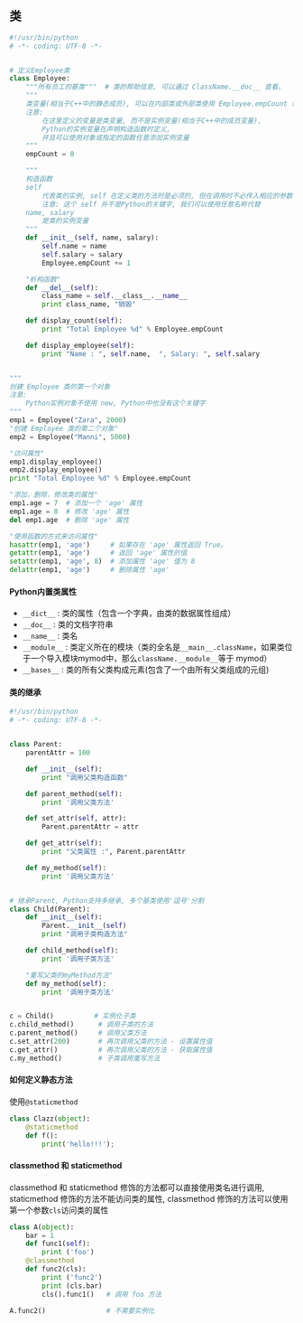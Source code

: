 ---
---

## 类

```python
#!/usr/bin/python
# -*- coding: UTF-8 -*-


# 定义Employee类
class Employee:
    """所有员工的基类"""  # 类的帮助信息, 可以通过 ClassName.__doc__ 查看。
    """
    类变量(相当于C++中的静态成员), 可以在内部类或外部类使用 Employee.empCount 访问
    注意:
        在这里定义的变量是类变量, 而不是实例变量(相当于C++中的成员变量),
        Python的实例变量在声明构造函数时定义,
        并且可以使用对象或指定的函数任意添加实例变量
    """
    empCount = 0

    """
    构造函数
    self
        代表类的实例, self 在定义类的方法时是必须的, 但在调用时不必传入相应的参数
        注意: 这个 self 并不是Python的关键字, 我们可以使用任意名称代替
    name, salary
        是类的实例变量
    """
    def __init__(self, name, salary):
        self.name = name
        self.salary = salary
        Employee.empCount += 1

    "析构函数"
    def __del__(self):
        class_name = self.__class__.__name__
        print class_name, "销毁"

    def display_count(self):
        print "Total Employee %d" % Employee.empCount

    def display_employee(self):
        print "Name : ", self.name,  ", Salary: ", self.salary


"""
创建 Employee 类的第一个对象
注意:
    Python实例对象不使用 new, Python中也没有这个关键字
"""
emp1 = Employee("Zara", 2000)
"创建 Employee 类的第二个对象"
emp2 = Employee("Manni", 5000)

"访问属性"
emp1.display_employee()
emp2.display_employee()
print "Total Employee %d" % Employee.empCount

"添加，删除，修改类的属性"
emp1.age = 7  # 添加一个 'age' 属性
emp1.age = 8  # 修改 'age' 属性
del emp1.age  # 删除 'age' 属性

"使用函数的方式来访问属性"
hasattr(emp1, 'age')     # 如果存在 'age' 属性返回 True。
getattr(emp1, 'age')     # 返回 'age' 属性的值
setattr(emp1, 'age', 8)  # 添加属性 'age' 值为 8
delattr(emp1, 'age')     # 删除属性 'age'
```

#### Python内置类属性

* `__dict__`   : 类的属性（包含一个字典，由类的数据属性组成）
* `__doc__`    : 类的文档字符串
* `__name__`   : 类名
* `__module__` : 类定义所在的模块（类的全名是`__main__.className`，如果类位于一个导入模块mymod中，那么`className.__module__`等于 mymod）
* `__bases__`  : 类的所有父类构成元素(包含了一个由所有父类组成的元组)

#### 类的继承

```python
#!/usr/bin/python
# -*- coding: UTF-8 -*-


class Parent:
    parentAttr = 100

    def __init__(self):
        print "调用父类构造函数"

    def parent_method(self):
        print '调用父类方法'

    def set_attr(self, attr):
        Parent.parentAttr = attr

    def get_attr(self):
        print "父类属性 :", Parent.parentAttr

    def my_method(self):
        print '调用父类方法'


# 继承Parent, Python支持多继承, 多个基类使用'逗号'分割
class Child(Parent):
    def __init__(self):
        Parent.__init__(self)
        print "调用子类构造方法"

    def child_method(self):
        print '调用子类方法'

    "重写父类的myMethod方法"
    def my_method(self):
        print '调用子类方法'


c = Child()          # 实例化子类
c.child_method()      # 调用子类的方法
c.parent_method()     # 调用父类方法
c.set_attr(200)       # 再次调用父类的方法 - 设置属性值
c.get_attr()          # 再次调用父类的方法 - 获取属性值
c.my_method()         # 子类调用重写方法
```

#### 如何定义静态方法

使用`@staticmethod`
```python
class Clazz(object):
    @staticmethod
    def f():
        print('hello!!!');
```

#### classmethod 和 staticmethod

classmethod 和 staticmethod 修饰的方法都可以直接使用类名进行调用,
staticmethod 修饰的方法不能访问类的属性,
classmethod 修饰的方法可以使用第一个参数`cls`访问类的属性

```python
class A(object):
    bar = 1
    def func1(self):  
        print ('foo') 
    @classmethod
    def func2(cls):
        print ('func2')
        print (cls.bar)
        cls().func1()   # 调用 foo 方法
 
A.func2()               # 不需要实例化
```
